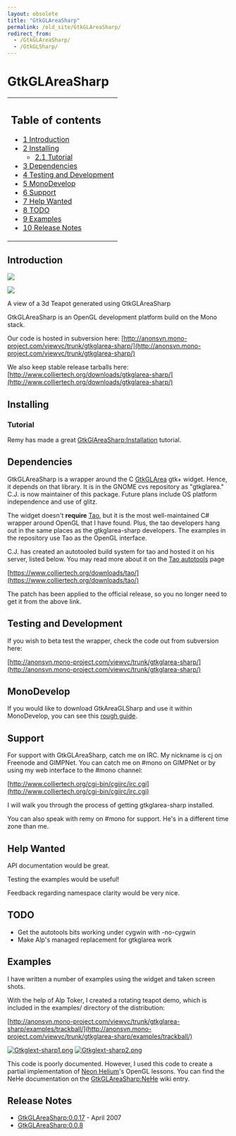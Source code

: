 ```yaml
---
layout: obsolete
title: "GtkGLAreaSharp"
permalink: /old_site/GtkGLAreaSharp/
redirect_from:
  - /GtkGLAreaSharp/
  - /GtkGLSharp/
---
```


GtkGLAreaSharp
==============

<table>
<col width="100%" />
<tbody>
<tr class="odd">
<td align="left"><h2>Table of contents</h2>
<ul>
<li><a href="#Introduction">1 Introduction</a></li>
<li><a href="#Installing">2 Installing</a>
<ul>
<li><a href="#Tutorial">2.1 Tutorial</a></li>
</ul></li>
<li><a href="#Dependencies">3 Dependencies</a></li>
<li><a href="#Testing_and_Development">4 Testing and Development</a></li>
<li><a href="#MonoDevelop">5 MonoDevelop</a></li>
<li><a href="#Support">6 Support</a></li>
<li><a href="#Help_Wanted">7 Help Wanted</a></li>
<li><a href="#TODO">8 TODO</a></li>
<li><a href="#Examples">9 Examples</a></li>
<li><a href="#Release_Notes">10 Release Notes</a></li>
</ul></td>
</tr>
</tbody>
</table>

Introduction
------------

[![]({{site.github.url}}/old_site/images/8/8a/Gtkglext-sharp1.png)]({{site.github.url}}/old_site/images/8/8a/Gtkglext-sharp1.png)

[![](/skins/common/images/magnify-clip.png)]({{site.github.url}}/old_site/images/8/8a/Gtkglext-sharp1.png "Enlarge")

A view of a 3d Teapot generated using GtkGLAreaSharp

GtkGLAreaSharp is an OpenGL development platform build on the Mono stack.

Our code is hosted in subversion here: [http://anonsvn.mono-project.com/viewvc/trunk/gtkglarea-sharp/](http://anonsvn.mono-project.com/viewvc/trunk/gtkglarea-sharp/)

We also keep stable release tarballs here: [http://www.colliertech.org/downloads/gtkglarea-sharp/](http://www.colliertech.org/downloads/gtkglarea-sharp/)

Installing
----------

### Tutorial

Remy has made a great [GtkGlAreaSharp:Installation]({{site.github.url}}/old_site/GtkGlAreaSharp:Installation "GtkGlAreaSharp:Installation") tutorial.

Dependencies
------------

GtkGLAreaSharp is a wrapper around the C [GtkGLArea]({{site.github.url}}/old_site/GtkGLArea "GtkGLArea") gtk+ widget. Hence, it depends on that library. It is in the GNOME cvs repository as "gtkglarea." C.J. is now maintainer of this package. Future plans include OS platform independence and use of glitz.

The widget doesn't **require** [Tao]({{site.github.url}}/old_site/Tao "Tao"), but it is the most well-maintained C\# wrapper around OpenGL that I have found. Plus, the tao developers hang out in the same places as the gtkglarea-sharp developers. The examples in the repository use Tao as the OpenGL interface.

C.J. has created an autotooled build system for tao and hosted it on his server, listed below. You may read more about it on the [Tao autotools]({{site.github.url}}/old_site/Tao_autotools "Tao autotools") page

[https://www.colliertech.org/downloads/tao/](https://www.colliertech.org/downloads/tao/)

The patch has been applied to the official release, so you no longer need to get it from the above link.

Testing and Development
-----------------------

If you wish to beta test the wrapper, check the code out from subversion here:

[http://anonsvn.mono-project.com/viewvc/trunk/gtkglarea-sharp/](http://anonsvn.mono-project.com/viewvc/trunk/gtkglarea-sharp/)

MonoDevelop
-----------

If you would like to download GtkAreaGLSharp and use it within MonoDevelop, you can see this [rough guide]({{site.github.url}}/old_site/GtkGLAreaSharp:With_MonoDevelop "GtkGLAreaSharp:With MonoDevelop").

Support
-------

For support with GtkGLAreaSharp, catch me on IRC. My nickname is cj on Freenode and GIMPNet. You can catch me on \#mono on GIMPNet or by using my web interface to the \#mono channel:

[http://www.colliertech.org/cgi-bin/cgiirc/irc.cgi](http://www.colliertech.org/cgi-bin/cgiirc/irc.cgi)

I will walk you through the process of getting gtkglarea-sharp installed.

You can also speak with remy on \#mono for support. He's in a different time zone than me.

Help Wanted
-----------

API documentation would be great.

Testing the examples would be useful!

Feedback regarding namespace clarity would be very nice.

TODO
----

-   Get the autotools bits working under cygwin with -no-cygwin
-   Make Alp's managed replacement for gtkglarea work

Examples
--------

I have written a number of examples using the widget and taken screen shots.

With the help of Alp Toker, I created a rotating teapot demo, which is included in the examples/ directory of the distribution:

[http://anonsvn.mono-project.com/viewvc/trunk/gtkglarea-sharp/examples/trackball/](http://anonsvn.mono-project.com/viewvc/trunk/gtkglarea-sharp/examples/trackball/)

 [![Gtkglext-sharp1.png]({{site.github.url}}/old_site/images/8/8a/Gtkglext-sharp1.png)]({{site.github.url}}/old_site/images/8/8a/Gtkglext-sharp1.png) [![Gtkglext-sharp2.png]({{site.github.url}}/old_site/images/b/b7/Gtkglext-sharp2.png)]({{site.github.url}}/old_site/images/b/b7/Gtkglext-sharp2.png)

 This code is poorly documented. However, I used this code to create a partial implementation of [Neon Helium](http://nehe.gamedev.net/)'s OpenGL lessons. You can find the NeHe documentation on the [GtkGLAreaSharp:NeHe]({{site.github.url}}/old_site/GtkGLAreaSharp:NeHe "GtkGLAreaSharp:NeHe") wiki entry.

Release Notes
-------------

-   [GtkGLAreaSharp:0.0.17]({{site.github.url}}/old_site/GtkGLAreaSharp:0.0.17 "GtkGLAreaSharp:0.0.17") - April 2007
-   [GtkGLAreaSharp:0.0.8]({{site.github.url}}/old_site/GtkGLAreaSharp:0.0.8 "GtkGLAreaSharp:0.0.8")


